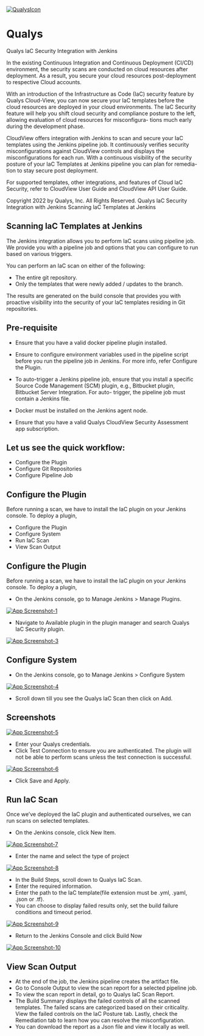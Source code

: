 

[![QualysIcon](images/QualysIcon.PNG)](images/QualysIcon.PNG)
# Qualys

Qualys laC Security Integration with Jenkins





In the existing Continuous Integration and Continuous Deployment (CI/CD) environment,
the security scans are conducted on cloud resources after deployment. As a result, you
secure your cloud resources post-deployment to respective Cloud accounts.

With an introduction of the Infrastructure as Code (IaC) security feature by Qualys Cloud-View, you can now secure your IaC templates before the cloud resources are deployed in
your cloud environments. The IaC Security feature will help you shift cloud security and
compliance posture to the left, allowing evaluation of cloud resources for misconfigura-
tions much early during the development phase.

CloudView offers integration with Jenkins to scan and secure your IaC templates using the
Jenkins pipeline job. It continuously verifies security misconfigurations against CloudView
controls and displays the misconfigurations for each run. With a continuous visibility of
the security posture of your IaC Templates at Jenkins pipeline you can plan for remedia-
tion to stay secure post deployment.

For supported templates, other integrations, and features of Cloud laC Security, refer to
CloudView User Guide and CloudView API User Guide.

Copyright 2022 by Qualys, Inc. All Rights Reserved.
Qualys laC Security Integration with Jenkins
Scanning laC Templates at Jenkins


## Scanning laC Templates at Jenkins

The Jenkins integration allows you to perform IaC scans using pipeline job. We provide
you with a pipeline job and options that you can configure to run based on various
triggers.

You can perform an IaC scan on either of the following:
- The entire git repository.
- Only the templates that were newly added / updates to the branch.

The results are generated on the build console that provides you with proactive visibility
into the security of your laC templates residing in Git repositories.

## Pre-requisite

- Ensure that you have a valid docker pipeline plugin installed.

- Ensure to configure environment variables used in the pipeline script before you run the
pipeline job in Jenkins. For more info, refer Configure the Plugin.

- To auto-trigger a Jenkins pipeline job, ensure that you install a specific Source Code
Management (SCM) plugin, e.g., Bitbucket plugin, Bitbucket Server Integration. For auto-
trigger, the pipeline job must contain a Jenkins file.

- Docker must be installed on the Jenkins agent node.

- Ensure that you have a valid Qualys CloudView Security Assessment app subscription.

## Let us see the quick workflow:
- Configure the Plugin
- Configure Git Repositories
- Configure Pipeline Job

##  Configure the Plugin
Before running a scan, we have to install the IaC plugin on your Jenkins console.
To deploy a plugin,
- Configure the Plugin
- Configure System
- Run IaC Scan
- View Scan Output

## Configure the Plugin

Before running a scan, we have to install the IaC plugin on your Jenkins console.
To deploy a plugin,

- On the Jenkins console, go to Manage Jenkins > Manage Plugins.

[![App Screenshot-1](images/Image1.PNG)](images/Image1.PNG)

- Navigate to Available plugin in the plugin manager and search Qualys IaC Security plugin.

[![App Screenshot-3](images/Image3.PNG)](images/Image3.PNG)

## Configure System

- On the Jenkins console, go to Manage Jenkins > Configure System

[![App Screenshot-4](images/Image4.PNG)](images/Image4.PNG)

- Scroll down till you see the Qualys IaC Scan then click on Add.

## Screenshots

[![App Screenshot-5](images/Image5.PNG)](images/Image5.PNG)

- Enter your Qualys credentials.
- Click Test Connection to ensure you are authenticated. The plugin will not be able to 
perform scans unless the test connection is successful.

[![App Screenshot-6](images/Image6.PNG)](images/Image6.PNG)

- Click Save and Apply.

## Run IaC Scan

Once we’ve deployed the IaC plugin and authenticated ourselves, we can run scans on 
selected templates. 

- On the Jenkins console, click New Item.

[![App Screenshot-7](images/Image7.PNG)](images/Image7.PNG)

- Enter the name and select the type of project

[![App Screenshot-8](images/Image8.PNG)](images/Image8.PNG)

- In the Build Steps, scroll down to Qualys IaC Scan. 
- Enter the required information.
- Enter the path to the IaC template(file extension must be .yml, .yaml, .json or .tf).
- You can choose to display failed results only, set the build failure conditions and 
timeout period.

[![App Screenshot-9](images/Image9.PNG)](images/Image9.PNG)

- Return to the Jenkins Console and click Build Now

[![App Screenshot-10](images/Image10.PNG)](images/Image10.PNG)



## View Scan Output

- At the end of the job, the Jenkins pipeline creates the artifact file. 
- Go to Console Output to view the scan report for a selected pipeline job.
- To view the scan report in detail, go to Qualys IaC Scan Report.
- The Build Summary displays the failed controls of all the scanned templates. The failed 
scans are categorized based on their criticality. View the failed controls on the IaC Posture 
tab. Lastly, check the Remediation tab to learn how you can resolve the misconfiguration.
- You can download the report as a Json file and view it locally as well.
